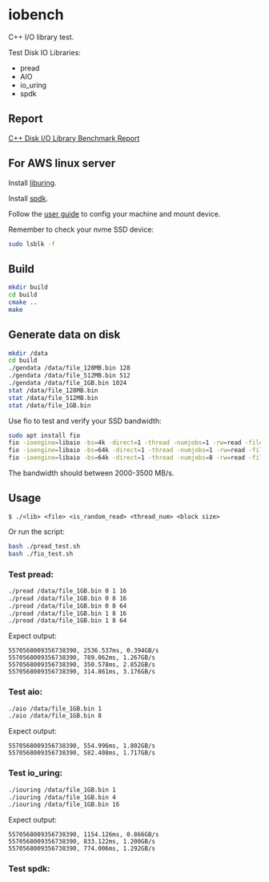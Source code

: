 # iobench
C++ I/O library test.

Test Disk IO Libraries:
- pread
- AIO
- io_uring
- spdk

## Report
[C++ Disk I/O Library Benchmark Report](https://quip-amazon.com/Nz0GABxvGipG/Methods-to-Saturate-the-Full-Bandwidth-of-NVMe-SSD)

## For AWS linux server

Install [liburing](https://github.com/axboe/liburing).

Install [spdk](https://github.com/spdk/spdk).

Follow the [user guide](https://docs.aws.amazon.com/zh_cn/AWSEC2/latest/UserGuide/ebs-using-volumes.html) to config your machine and mount device.

Remember to check your nvme SSD device: 
```bash
sudo lsblk -f
```

## Build
```bash
mkdir build
cd build
cmake ..
make
```


## Generate data on disk
```bash
mkdir /data
cd build
./gendata /data/file_128MB.bin 128
./gendata /data/file_512MB.bin 512
./gendata /data/file_1GB.bin 1024
stat /data/file_128MB.bin
stat /data/file_512MB.bin
stat /data/file_1GB.bin
```

Use fio to test and verify your SSD bandwidth:
```bash
sudo apt install fio
fio -ioengine=libaio -bs=4k -direct=1 -thread -numjobs=1 -rw=read -filename=/data/file_1GB.bin -name="BS 16KB read test" -iodepth=512 -runtime=20
fio -ioengine=libaio -bs=64k -direct=1 -thread -numjobs=1 -rw=read -filename=/data/file_1GB.bin -name="BS 64KB read test" -iodepth=512 -runtime=20
fio -ioengine=libaio -bs=64k -direct=1 -thread -numjobs=8 -rw=read -filename=/data/file_1GB.bin -name="BS 64KB read test" -iodepth=512 -runtime=20
```
The bandwidth should between 2000-3500 MB/s.

## Usage
```
$ ./<lib> <file> <is_random_read> <thread_num> <block size>
```

Or run the script:
```bash
bash ./pread_test.sh
bash ./fio_test.sh
```


### Test pread:
```bash
./pread /data/file_1GB.bin 0 1 16
./pread /data/file_1GB.bin 0 8 16
./pread /data/file_1GB.bin 0 8 64
./pread /data/file_1GB.bin 1 8 16
./pread /data/file_1GB.bin 1 8 64
```

Expect output:
```
5570568009356738390, 2536.537ms, 0.394GB/s
5570568009356738390, 789.062ms, 1.267GB/s
5570568009356738390, 350.578ms, 2.852GB/s
5570568009356738390, 314.861ms, 3.176GB/s
```

### Test aio:
```bash
./aio /data/file_1GB.bin 1
./aio /data/file_1GB.bin 8
```

Expect output:
```
5570568009356738390, 554.996ms, 1.802GB/s
5570568009356738390, 582.408ms, 1.717GB/s
```


### Test io_uring:
```bash
./iouring /data/file_1GB.bin 1
./iouring /data/file_1GB.bin 4
./iouring /data/file_1GB.bin 16
```

Expect output:
```
5570568009356738390, 1154.126ms, 0.866GB/s
5570568009356738390, 833.122ms, 1.200GB/s
5570568009356738390, 774.006ms, 1.292GB/s
```


### Test spdk:


